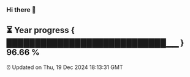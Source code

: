 ### Hi there 👋
⏳ Year progress { ████████████████████████████▁▁ } 96.66 %
---
⏰ Updated on Thu, 19 Dec 2024 18:13:31 GMT

